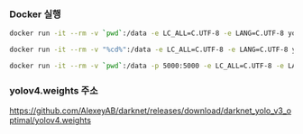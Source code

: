 ### Docker 실행

```bash
docker run -it --rm -v `pwd`:/data -e LC_ALL=C.UTF-8 -e LANG=C.UTF-8 yolo4 python3 /data/detector.py /data/test10.mp4

docker run -it --rm -v "%cd%":/data -e LC_ALL=C.UTF-8 -e LANG=C.UTF-8 yolo4 python3 /data/detector.py /data/test10.mp4

docker run -it --rm -v `pwd`:/data -p 5000:5000 -e LC_ALL=C.UTF-8 -e LANG=C.UTF-8 -e PYTHONPATH="/app:/data" yolo4 python3 /data/app.py
```

### yolov4.weights 주소

https://github.com/AlexeyAB/darknet/releases/download/darknet_yolo_v3_optimal/yolov4.weights

